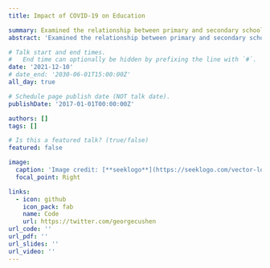 ```yaml
---
title: Impact of COVID-19 on Education

summary: Examined the relationship between primary and secondary school students’ internet connectivity and engagement with school using data from <a href="https://data.unicef.org/resources/dataset/secondary-education-data/" target="_blank">UNICEF</a>. Final Project for CS 109A&#58; Data Science I. 
abstract: 'Examined the relationship between primary and secondary school students’ internet connectivity and engagement with school using data from <a href="https://data.unicef.org/resources/dataset/secondary-education-data/" target="_blank">UNICEF</a>. Final Project for CS 109A&#58; Data Science I.'

# Talk start and end times.
#   End time can optionally be hidden by prefixing the line with `#`.
date: '2021-12-10'
# date_end: '2030-06-01T15:00:00Z'
all_day: true

# Schedule page publish date (NOT talk date).
publishDate: '2017-01-01T00:00:00Z'

authors: []
tags: []

# Is this a featured talk? (true/false)
featured: false

image:
  caption: 'Image credit: [**seeklogo**](https://seeklogo.com/vector-logo/325776/unicef)'
  focal_point: Right

links:
  - icon: github 
    icon_pack: fab
    name: Code
    url: https://twitter.com/georgecushen
url_code: ''
url_pdf: ''
url_slides: ''
url_video: ''
---
```

